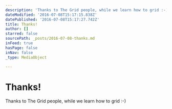 ```yaml
---
description: 'Thanks to The Grid people, while we learn how to grid :-)'
dateModified: '2016-07-08T15:17:15.838Z'
datePublished: '2016-07-08T15:17:27.742Z'
title: Thanks!
author: []
starred: false
sourcePath: _posts/2016-07-08-thanks.md
inFeed: true
hasPage: false
inNav: false
_type: MediaObject

---
```

# Thanks!

Thanks to The Grid people, while we learn how to grid :-)